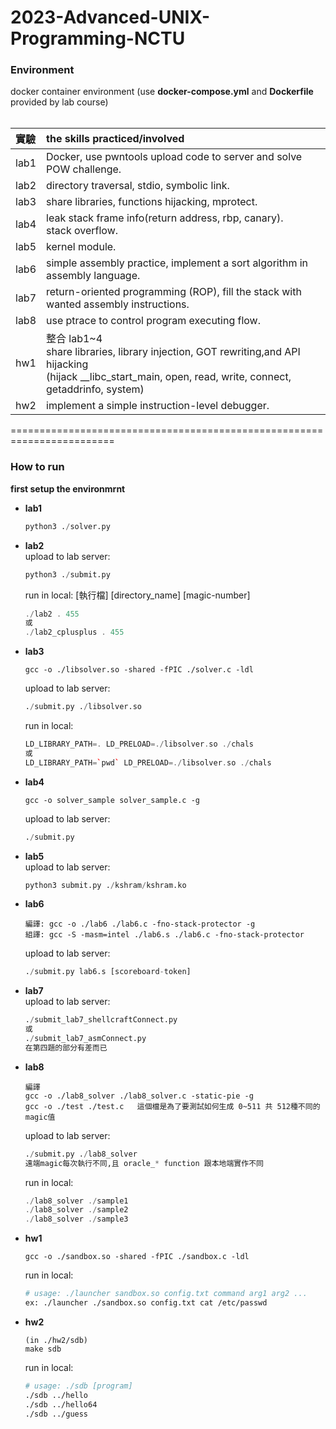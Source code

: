 # 2023-Advanced-UNIX-Programming-NCTU

### Environment
docker container environment
(use **docker-compose.yml** and **Dockerfile** provided by lab course)
<br><br>

| 實驗 | the skills practiced/involved |
|:------ |:----------- |
| lab1   | Docker, use pwntools upload code to server and solve POW challenge. |
| lab2   | directory traversal, stdio, symbolic link. |
| lab3   | share libraries, functions hijacking, mprotect. |
| lab4   | leak stack frame info(return address, rbp, canary). <br>stack overflow. |
| lab5   | kernel module. |
| lab6   | simple assembly practice, implement a sort algorithm in assembly language. |
| lab7   | return-oriented programming (ROP), fill the stack with wanted assembly instructions. |
| lab8   | use ptrace to control program executing flow. |
| hw1    | 整合 lab1~4<br>share libraries, library injection, GOT rewriting,and API hijacking<br>(hijack __libc_start_main, open, read, write, connect, getaddrinfo, system) |
| hw2    | implement a simple instruction-level debugger. |

========================================================================
### How to run
**first setup the environmrnt**<br>

+ **lab1**<br>
  ```python
  python3 ./solver.py
  ```
+ **lab2**<br>
  upload to lab server:
  ```python
  python3 ./submit.py
  ```
  run in local:
  [執行檔]  [directory_name] [magic-number]
  ```c++
  ./lab2 . 455
  或
  ./lab2_cplusplus . 455
  ```
+ **lab3**<br>
  ```
  gcc -o ./libsolver.so -shared -fPIC ./solver.c -ldl
  ```
  upload to lab server:
  ```python
  ./submit.py ./libsolver.so
  ```
  run in local:
  ```c++
  LD_LIBRARY_PATH=. LD_PRELOAD=./libsolver.so ./chals 
  或
  LD_LIBRARY_PATH=`pwd` LD_PRELOAD=./libsolver.so ./chals
  ```
+ **lab4**<br>
  ```
  gcc -o solver_sample solver_sample.c -g
  ```
  upload to lab server:
  ```python
  ./submit.py
  ```
+ **lab5**<br>
  upload to lab server:
  ```python
  python3 submit.py ./kshram/kshram.ko
  ```
+ **lab6**<br>
  ```
  編譯: gcc -o ./lab6 ./lab6.c -fno-stack-protector -g
  組譯: gcc -S -masm=intel ./lab6.s ./lab6.c -fno-stack-protector
  ```
  upload to lab server:
  ```python
  ./submit.py lab6.s [scoreboard-token]
  ```
+ **lab7**<br>
  upload to lab server:
  ```python
  ./submit_lab7_shellcraftConnect.py  
  或
  ./submit_lab7_asmConnect.py 
  在第四題的部分有差而已
  ```
+ **lab8**<br>
  ```
  編譯
  gcc -o ./lab8_solver ./lab8_solver.c -static-pie -g
  gcc -o ./test ./test.c   這個檔是為了要測試如何生成 0~511 共 512種不同的 magic值
  ```
  upload to lab server:
  ```python
  ./submit.py ./lab8_solver
  遠端magic每次執行不同,且 oracle_* function 跟本地端實作不同
  ```
  run in local:
  ```c++
  ./lab8_solver ./sample1
  ./lab8_solver ./sample2
  ./lab8_solver ./sample3
  ```
+ **hw1**<br>
  ```
  gcc -o ./sandbox.so -shared -fPIC ./sandbox.c -ldl
  ```
  run in local:
  ```bash
  # usage: ./launcher sandbox.so config.txt command arg1 arg2 ...
  ex: ./launcher ./sandbox.so config.txt cat /etc/passwd
  ```
+ **hw2**<br>
  ```
  (in ./hw2/sdb)
  make sdb
  ```
  run in local:
  ```bash
  # usage: ./sdb [program]
  ./sdb ../hello
  ./sdb ../hello64
  ./sdb ../guess
  ```

